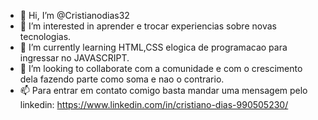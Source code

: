 - 👋 Hi, I’m @Cristianodias32   
- 👀 I’m interested in aprender  e trocar experiencias  sobre novas tecnologias.  
- 🌱 I’m currently learning  HTML,CSS elogica de programacao para ingressar no JAVASCRIPT.
- 💞️ I’m looking to collaborate com a comunidade e   com o crescimento dela fazendo parte como soma e nao o contrario.
- 📫 Para entrar em contato comigo basta mandar uma mensagem pelo linkedin: https://www.linkedin.com/in/cristiano-dias-990505230/

<!---
Cristianodias32/Cristianodias32 is a ✨ special ✨ repository because its `README.md` (this file) appears on your GitHub profile.
You can click the Preview link to take a look at your changes.
--->
